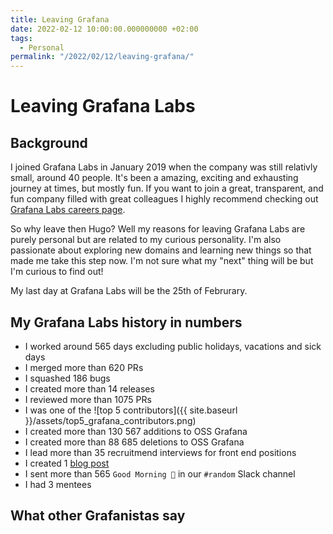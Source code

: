 ```yaml
---
title: Leaving Grafana
date: 2022-02-12 10:00:00.000000000 +02:00
tags:
  - Personal
permalink: "/2022/02/12/leaving-grafana/"
---
```

# Leaving Grafana Labs

## Background
I joined Grafana Labs in January 2019 when the company was still relativly small, around 40 people. It's been a amazing, exciting and exhausting journey at times, but mostly fun. 
If you want to join a great, transparent, and fun company filled with great colleagues I highly recommend checking out [Grafana Labs careers page](https://grafana.com/about/careers). 

So why leave then Hugo? Well my reasons for leaving Grafana Labs are purely personal but are related to my curious personality. I'm also passionate about exploring new domains and learning new things so that made me take this step now. I'm not sure what my "next" thing will be but I'm curious to find out!

My last day at Grafana Labs will be the 25th of Februrary.

## My Grafana Labs history in numbers

- I worked around 565 days excluding public holidays, vacations and sick days 
- I merged more than 620 PRs
- I squashed 186 bugs
- I created more than 14 releases
- I reviewed more than 1075 PRs
- I was one of the ![top 5 contributors]({{ site.baseurl }}/assets/top5_grafana_contributors.png)
- I created more than 130 567 additions to OSS Grafana
- I created more than 88 685 deletions to OSS Grafana
- I lead more than 35 recruitmend interviews for front end positions
- I created 1 [blog post](https://grafana.com/blog/2020/06/22/migrating-grafanas-template-variables-from-angularjs-to-react-a-tale-of-failures-and-wins/)
- I sent more than 565 `Good Morning 👋` in our `#random` Slack channel
- I had 3 mentees

## What other Grafanistas say


